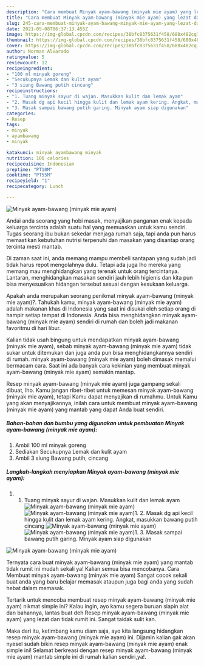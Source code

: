 ```yaml
---
description: "Cara membuat Minyak ayam-bawang (minyak mie ayam) yang lezat dan Mudah Dibuat"
title: "Cara membuat Minyak ayam-bawang (minyak mie ayam) yang lezat dan Mudah Dibuat"
slug: 245-cara-membuat-minyak-ayam-bawang-minyak-mie-ayam-yang-lezat-dan-mudah-dibuat
date: 2021-05-08T06:37:13.455Z
image: https://img-global.cpcdn.com/recipes/38bfc8375631f458/680x482cq70/minyak-ayam-bawang-minyak-mie-ayam-foto-resep-utama.jpg
thumbnail: https://img-global.cpcdn.com/recipes/38bfc8375631f458/680x482cq70/minyak-ayam-bawang-minyak-mie-ayam-foto-resep-utama.jpg
cover: https://img-global.cpcdn.com/recipes/38bfc8375631f458/680x482cq70/minyak-ayam-bawang-minyak-mie-ayam-foto-resep-utama.jpg
author: Norman Alvarado
ratingvalue: 5
reviewcount: 12
recipeingredient:
- "100 ml minyak goreng"
- "Secukupnya Lemak dan kulit ayam"
- "3 siung Bawang putih cincang"
recipeinstructions:
- "1. Tuang minyak sayur di wajan. Masukkan kulit dan lemak ayam"
- "2. Masak dg api kecil hingga kulit dan lemak ayam kering. Angkat, masukkan bawang putih cincang"
- "3. Masak sampai bawang putih garing. Minyak ayam siap digunakan"
categories:
- Resep
tags:
- minyak
- ayambawang
- minyak

katakunci: minyak ayambawang minyak 
nutrition: 106 calories
recipecuisine: Indonesian
preptime: "PT10M"
cooktime: "PT55M"
recipeyield: "1"
recipecategory: Lunch

---
```



![Minyak ayam-bawang (minyak mie ayam)](https://img-global.cpcdn.com/recipes/38bfc8375631f458/680x482cq70/minyak-ayam-bawang-minyak-mie-ayam-foto-resep-utama.jpg)

Andai anda seorang yang hobi masak, menyajikan panganan enak kepada keluarga tercinta adalah suatu hal yang memuaskan untuk kamu sendiri. Tugas seorang ibu bukan sekedar menjaga rumah saja, tapi anda pun harus memastikan kebutuhan nutrisi terpenuhi dan masakan yang disantap orang tercinta mesti mantab.

Di zaman  saat ini, anda memang mampu membeli santapan yang sudah jadi tidak harus repot mengolahnya dulu. Tetapi ada juga lho mereka yang memang mau menghidangkan yang terenak untuk orang tercintanya. Lantaran, menghidangkan masakan sendiri jauh lebih higienis dan kita pun bisa menyesuaikan hidangan tersebut sesuai dengan kesukaan keluarga. 



Apakah anda merupakan seorang penikmat minyak ayam-bawang (minyak mie ayam)?. Tahukah kamu, minyak ayam-bawang (minyak mie ayam) adalah makanan khas di Indonesia yang saat ini disukai oleh setiap orang di hampir setiap tempat di Indonesia. Anda bisa menghidangkan minyak ayam-bawang (minyak mie ayam) sendiri di rumah dan boleh jadi makanan favoritmu di hari libur.

Kalian tidak usah bingung untuk mendapatkan minyak ayam-bawang (minyak mie ayam), sebab minyak ayam-bawang (minyak mie ayam) tidak sukar untuk ditemukan dan juga anda pun bisa menghidangkannya sendiri di rumah. minyak ayam-bawang (minyak mie ayam) boleh dimasak memalui bermacam cara. Saat ini ada banyak cara kekinian yang membuat minyak ayam-bawang (minyak mie ayam) semakin mantap.

Resep minyak ayam-bawang (minyak mie ayam) juga gampang sekali dibuat, lho. Kamu jangan ribet-ribet untuk memesan minyak ayam-bawang (minyak mie ayam), tetapi Kamu dapat menyajikan di rumahmu. Untuk Kamu yang akan menyajikannya, inilah cara untuk membuat minyak ayam-bawang (minyak mie ayam) yang mantab yang dapat Anda buat sendiri.

<!--inarticleads1-->

##### Bahan-bahan dan bumbu yang digunakan untuk pembuatan Minyak ayam-bawang (minyak mie ayam):

1. Ambil 100 ml minyak goreng
1. Sediakan Secukupnya Lemak dan kulit ayam
1. Ambil 3 siung Bawang putih, cincang




<!--inarticleads2-->

##### Langkah-langkah menyiapkan Minyak ayam-bawang (minyak mie ayam):

1. 1. Tuang minyak sayur di wajan. Masukkan kulit dan lemak ayam
<img src="https://img-global.cpcdn.com/steps/96a6d3114bde57aa/160x128cq70/minyak-ayam-bawang-minyak-mie-ayam-langkah-memasak-1-foto.jpg" alt="Minyak ayam-bawang (minyak mie ayam)"><img src="https://img-global.cpcdn.com/steps/2b1686c3a3b2bb62/160x128cq70/minyak-ayam-bawang-minyak-mie-ayam-langkah-memasak-1-foto.jpg" alt="Minyak ayam-bawang (minyak mie ayam)">1. 2. Masak dg api kecil hingga kulit dan lemak ayam kering. Angkat, masukkan bawang putih cincang
<img src="https://img-global.cpcdn.com/steps/ffe62062be87959a/160x128cq70/minyak-ayam-bawang-minyak-mie-ayam-langkah-memasak-2-foto.jpg" alt="Minyak ayam-bawang (minyak mie ayam)"><img src="https://img-global.cpcdn.com/steps/b08a0126241abac5/160x128cq70/minyak-ayam-bawang-minyak-mie-ayam-langkah-memasak-2-foto.jpg" alt="Minyak ayam-bawang (minyak mie ayam)">1. 3. Masak sampai bawang putih garing. Minyak ayam siap digunakan
<img src="https://img-global.cpcdn.com/steps/38f0b15ec1876849/160x128cq70/minyak-ayam-bawang-minyak-mie-ayam-langkah-memasak-3-foto.jpg" alt="Minyak ayam-bawang (minyak mie ayam)">



Ternyata cara buat minyak ayam-bawang (minyak mie ayam) yang mantab tidak rumit ini mudah sekali ya! Kalian semua bisa mencobanya. Cara Membuat minyak ayam-bawang (minyak mie ayam) Sangat cocok sekali buat anda yang baru belajar memasak ataupun juga bagi anda yang sudah hebat dalam memasak.

Tertarik untuk mencoba membuat resep minyak ayam-bawang (minyak mie ayam) nikmat simple ini? Kalau ingin, ayo kamu segera buruan siapin alat dan bahannya, lantas buat deh Resep minyak ayam-bawang (minyak mie ayam) yang lezat dan tidak rumit ini. Sangat taidak sulit kan. 

Maka dari itu, ketimbang kamu diam saja, ayo kita langsung hidangkan resep minyak ayam-bawang (minyak mie ayam) ini. Dijamin kalian gak akan nyesel sudah bikin resep minyak ayam-bawang (minyak mie ayam) enak simple ini! Selamat berkreasi dengan resep minyak ayam-bawang (minyak mie ayam) mantab simple ini di rumah kalian sendiri,ya!.

